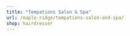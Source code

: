 ```yaml
---
title: "Tempations Salon & Spa"
url: /maple-ridge/tempations-salon-and-spa/
shop: hairdresser
---
```

